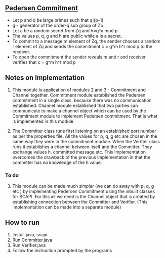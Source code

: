 ## [Pedersen Commitment](http://crypto.stackexchange.com/questions/9704/why-is-the-pedersen-commitment-computationally-binding)

* Let p and q be large primes such that q|(p-1)
* g - generator of the order-q sub group of Zp
* Let a be a random secret from Zq and h=g^a mod p
* The values p, q, g and h are public while a is a secret. 
* To commit to a message m element of Zq, the sender chooses a random r element of Zq and sends the commitment c = g^m h^r mod p to the receiver.
* To open the commitment the sender reveals m and r and receiver verifies that c = g^m h^r mod p

## Notes on Implementation

1. This module is application of modules 2 and 3 - Commitment and Channel together. Commitment module established the Pedersen commitment in a single class, because there was no communication established. Channel module established that two parties can communicate to make a channel object which can be used by the Commitment module to implement Pedersen commitment. That is what is implemented in this module.

2. The Committer class runs first listening on an established port number as per the properties file. All the values for p, q, g etc are chosen in the same way they were in the commitment module. When the Verifier class runs it establishes a channel between itself and the Committer. They exchange values h, committed message etc. This implementation overcomes the drawback of the previous implementation in that the committer has no knowledge of the h value. 

### To do

3. This module can be made much simpler (we can do away with p, q, g etc ) by implementing Pedersen Commitment using the inbuilt classes for SCAPI. For this all we need is the Channel object that is created by establishing connection between the Committer and Verifier. (This implementation can be made into a separate module)

## How to run

1. Install java, scapi
2. Run Committer.java
3. Run Verifier.java
4. Follow the instruction prompted by the programs
